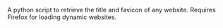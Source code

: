 A python script to retrieve the title and favicon of any website.
Requires Firefox for loading dynamic websites.
